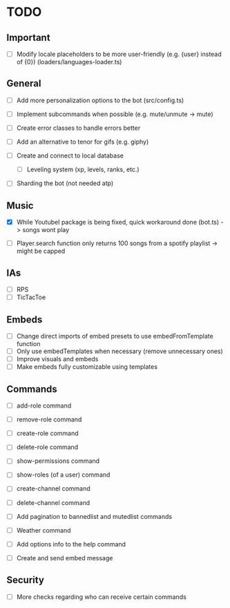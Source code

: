 # TODO

## Important

- [ ] Modify locale placeholders to be more user-friendly (e.g. {user} instead of {0}) (loaders/languages-loader.ts)

## General

- [ ] Add more personalization options to the bot (src/config.ts)

- [ ] Implement subcommands when possible (e.g. mute/unmute -> mute)

- [ ] Create error classes to handle errors better

- [ ] Add an alternative to tenor for gifs (e.g. giphy)

- [ ] Create and connect to local database
  - [ ] Leveling system (xp, levels, ranks, etc.)

- [ ] Sharding the bot (not needed atp)

## Music

- [x] While YoutubeI package is being fixed, quick workaround done (bot.ts) -> songs wont play

- [ ] Player.search function only returns 100 songs from a spotify playlist -> might be capped

## IAs

- [ ] RPS
- [ ] TicTacToe

## Embeds

- [ ] Change direct imports of embed presets to use embedFromTemplate function
- [ ] Only use embedTemplates when necessary (remove unnecessary ones)
- [ ] Improve visuals and embeds
- [ ] Make embeds fully customizable using templates

## Commands

- [ ] add-role command
- [ ] remove-role command
- [ ] create-role command
- [ ] delete-role command
- [ ] show-permissions command
- [ ] show-roles (of a user) command
- [ ] create-channel command
- [ ] delete-channel command

- [ ] Add pagination to bannedlist and mutedlist commands

- [ ] Weather command

- [ ] Add options info to the help command

- [ ] Create and send embed message

## Security

- [ ] More checks regarding who can receive certain commands
